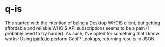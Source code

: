 # q-is
This started with the intention of being a Desktop WHOIS client, but getting affordable
and reliable WHOIS API subscriptions seems to be a pain (I probably need to try harder).
As such, I've opted for something that I know works: Using [ipinfo.io](https://ipinfo.io/)
perform GeoIP Lookups, returning results in JSON.
